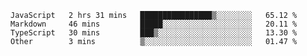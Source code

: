 
<!--
**xy406043/xy406043** is a ✨ _special_ ✨ repository because its `README.md` (this file) appears on your GitHub profile.

Here are some ideas to get you started:

- 🔭 I’m currently working on ...
- 🌱 I’m currently learning ...
- 👯 I’m looking to collaborate on ...
- 🤔 I’m looking for help with ...
- 💬 Ask me about ...
- 📫 How to reach me: ...
- 😄 Pronouns: ...
- ⚡ Fun fact: ...
-->

<!--START_SECTION:waka-->

```text
JavaScript   2 hrs 31 mins   ████████████████▒░░░░░░░░   65.12 %
Markdown     46 mins         █████░░░░░░░░░░░░░░░░░░░░   20.11 %
TypeScript   30 mins         ███▒░░░░░░░░░░░░░░░░░░░░░   13.30 %
Other        3 mins          ▒░░░░░░░░░░░░░░░░░░░░░░░░   01.47 %
```

<!--END_SECTION:waka-->
